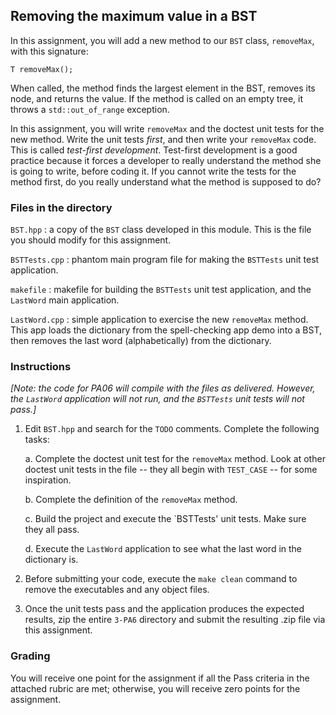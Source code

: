 ﻿## Removing the maximum value in a BST


In this assignment, you will add a new method to our `BST` class, `removeMax`, with this signature:


```
T removeMax();
```


When called, the method finds the largest element in the BST, removes its node, and returns the value. If the method is called on an empty tree, it throws a `std::out_of_range` exception. 


In this assignment, you will write `removeMax` and the doctest unit tests for the new method. Write the unit tests *first*, and then write your `removeMax` code. This is called *test-first development*. Test-first development is a good practice because it forces a developer to really understand the method she is going to write, before coding it. If you cannot write the tests for the method first, do you really understand what the method is supposed to do? 


### Files in the directory


`BST.hpp` : a copy of the `BST` class developed in this module. This is the file you should modify for this assignment.


`BSTTests.cpp` : phantom main program file for making the `BSTTests` unit test application.


`makefile` : makefile for building the `BSTTests` unit test application, and the `LastWord` main application.


`LastWord.cpp` : simple application to exercise the new `removeMax` method. This app loads the dictionary from the spell-checking app demo into a BST, then removes the last word (alphabetically) from the dictionary. 


### Instructions


*[Note: the code for PA06 will compile with the files as delivered. However, the `LastWord` application will not run, and the `BSTTests` unit tests will not pass.]* 


1. Edit `BST.hpp` and search for the `TODO` comments. Complete the following tasks:


    a. Complete the doctest unit test for the `removeMax` method. Look at other doctest unit tests in the file -- they all begin with `TEST_CASE` -- for some inspiration. 


    b. Complete the definition of the `removeMax` method.


    c. Build the project and execute the `BSTTests' unit tests. Make sure they all pass.


    d. Execute the `LastWord` application to see what the last word in the dictionary is. 


2. Before submitting your code, execute the `make clean` command to remove the executables and any object files.


3. Once the unit tests pass and the application produces the expected results, zip the entire `3-PA6` directory and submit the resulting .zip file via this assignment.


### Grading


You will receive one point for the assignment if all the Pass criteria in the attached rubric are met; otherwise, you will receive zero points for the assignment.